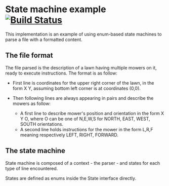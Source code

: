 # State machine example [![Build Status](https://travis-ci.org/rdlopes/state-machine-example.svg?branch=master)](https://travis-ci.org/rdlopes/state-machine-example)

This implementation is an example of using enum-based state machines to parse a file with a formatted content.

## The file format

The file parsed is the description of a lawn having multiple mowers on it, ready to execute instructions.
The format is as follow:

* First line is coordinates for the upper right corner of the lawn, in the form X Y, assuming bottom left corner is at coordinates (0,0).
* Then following lines are always appearing in pairs and describe the mowers as follow:
    
    * A first line to describe mower's position and orientation in the form X Y O, where O can be one of N,E,W,S for NORTH, EAST, WEST, SOUTH orientations.
    * A second line holds instructions for the mower in the form L,R,F meaning respectively LEFT, RIGHT, FORWARD.
    
## The state machine

State machine is composed of a context - the parser - and states for each type of line encountered.

States are defined as enums inside the State interface directly.
